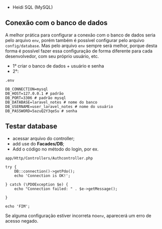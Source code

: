 - Heidi SQL (MySQL)

## Conexão com o banco de dados

A melhor prática para configurar a conexão com o banco de dados seria pelo arquivo `env`, porém também é possível configurar pelo arquivo `config/database`. Mas pelo arquivo `env` sempre será melhor, porque desta forma é possível fazer essa configuração de forma diferente para cada desenvolvedor, com seu próprio usuário, etc.

- 1° criar o banco de dados + usuário e senha
- 2°:

~~~
.env

DB_CONNECTION=mysql
DB_HOST=127.0.0.1 # padrão
DB_PORT=3306 # padrão mysql
DB_DATABASE=laravel_notes # nome do banco
DB_USERNAME=user_laravel_notes # nome do usuário
DB_PASSWORD=5azuQ2Y3qeSu # senha
~~~

## Testar database

- acessar arquivo do controller;
- add use do **Facades/DB**;
- Add o  código no método do login, por ex.

~~~
app/Http/Controllers/Authcontroller.php

try {
	DB::connection()->getPdo();
	echo 'Connection is OK!';
	
} catch (\PDOException $e) {
	echo "Connection failed: " . $e->getMessage();
	
}

echo 'FIM';
~~~

Se alguma configuração estiver incorreta no`env`, aparecerá um erro de acesso negado.
